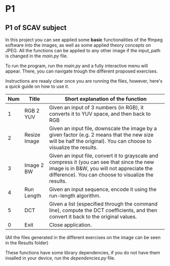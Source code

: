 # P1
## P1 of SCAV subject
In this project you can see applied some **basic** functionalities of the ffmpeg software into the images, as well as some applied theory concepts on JPEG. All the functions can be applied to any other image if the input_path is changed in the *main.py* file.

To run the program, run the *main.py* and a fully interactive menu will appear. There, you can navigate trough the different proposed exercises.

Instructions are reaaly clear once you are running the files, however, here's a quick guide on how to use it.

| Num | Title         | Short explanation of the function                                                                                                                |
|-----|---------------|--------------------------------------------------------------------------------------------------------------------------------------------------|
| 1   | RGB 2 YUV     | Given an input of 3 numbers (in RGB), it converts it to YUV space, and then back to RGB |
| 2   | Resize Image | Given an input file, downscale the image by a given factor (e.g. 2 means that the new size will be half the original). You can choose to visualize the results. |
| 3   | Image 2 BW  | Given an input file, convert it to grayscale and compress it (you can see that since the new image is in B&W, you will not appreciate the difference). You can choose to visualize the results. |
| 4   | Run Length  | Given an input sequence, encode it using the run-length algorithm. |
| 5   | DCT  | Given a list (especified through the command line), compute the DCT coefficients, and then convert it back to the original values. |
| 0   | Exit          | Close application. |

(All the files generated in the different exercises on the image can be seen in the Results folder)

These functions have some library dependencies, if you do not have them insalled in your device, run the *dependencies.py* file.
